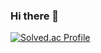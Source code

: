 ### Hi there 👋
<!-- - 📚 I majored in **Computer Engineering** in Hongik Univ.

#### ACTIVITIES

- 2024.07 ~ 2024.09 삼성전자 DX부문 대학생 알고리즘 특강
- 2023.03 ~ 2023.08 네이버 부스트캠프 AI TECH 5기(Computer Vision)

#### PROJECTS

- 2024.03 ~ 2024.09 한이음 ICT 프로젝트
- 2023.06 ~ 2023.07 [앗, 『이 세계』로부터의 손님이 내게 찾아왔다!?](https://github.com/LTSGOD/level3_cv_finalproject-cv-16) - 인물 『 애니메이션 』 화 프로젝트
- 2023.06 [손뼈 이미지 Segmentation](https://github.com/LTSGOD/level2_cv_semanticsegmentation-cv-16) - X-ray 이미지에서 사람의 뼈를 Segmentation하는 모델 성능 개선 대회
- 2023.05 [글자 검출 프로젝트](https://github.com/LTSGOD/level2_cv_datacentric-cv-16) - 학습 데이터 추가 및 수정을 통한 이미지 속 글자 검출 성능 개선
- 2023.05 [재활용 품목 분류를 위한 Object Detection](https://github.com/LTSGOD/level2_objectdetection-cv-16) - 쓰레기 이미지에서 재활용 쓰레기 검출 성능 개선 -->



<!-- ![Top Langs](https://github-readme-stats.vercel.app/api/top-langs/?username=LTSGOD&layout=compact&theme=tokyonight) -->
[![Solved.ac Profile](http://mazassumnida.wtf/api/generate_badge?boj=lts0424)](https://solved.ac/lts0424)

<!--
**LTSGOD/LTSGOD** is a ✨ _special_ ✨ repository because its `README.md` (this file) appears on your GitHub profile.

Here are some ideas to get you started:

- 🔭 I’m currently working on ...
- 🌱 I’m currently learning ...
- 👯 I’m looking to collaborate on ...
- 🤔 I’m looking for help with ...
- 💬 Ask me about ...
- 📫 How to reach me: ...
- 😄 Pronouns: ...
- ⚡ Fun fact: ...
-->

